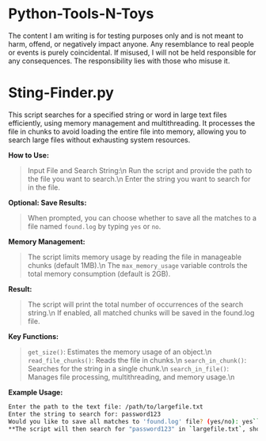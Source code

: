 # Python-Tools-N-Toys
The content I am writing is for testing purposes only and is not meant to harm, offend, or negatively impact anyone. Any resemblance to real people or events is purely coincidental. If misused, I will not be held responsible for any consequences. The responsibility lies with those who misuse it.

# Sting-Finder.py
This script searches for a specified string or word in large text files efficiently, using memory management and multithreading. It processes the file in chunks to avoid loading the entire file into memory, allowing you to search large files without exhausting system resources.

**How to Use:**
> Input File and Search String:\n
> Run the script and provide the path to the file you want to search.\n
> Enter the string you want to search for in the file.

**Optional: Save Results:**
> When prompted, you can choose whether to save all the matches to a file named `found.log` by typing `yes` or `no`.

**Memory Management:**
> The script limits memory usage by reading the file in manageable chunks (default 1MB).\n
> The `max_memory_usage` variable controls the total memory consumption (default is 2GB).

**Result:**
> The script will print the total number of occurrences of the search string.\n
> If enabled, all matched chunks will be saved in the found.log file.

**Key Functions:**
> `get_size()`: Estimates the memory usage of an object.\n
> `read_file_chunks()`: Reads the file in chunks.\n
> `search_in_chunk()`: Searches for the string in a single chunk.\n
> `search_in_file()`: Manages file processing, multithreading, and memory usage.\n


**Example Usage:**
```bash
Enter the path to the text file: /path/to/largefile.txt
Enter the string to search for: password123
Would you like to save all matches to 'found.log' file? (yes/no): yes```
**The script will then search for "password123" in `largefile.txt`, show progress, and save all matches to found.log if you chose to do so.**
